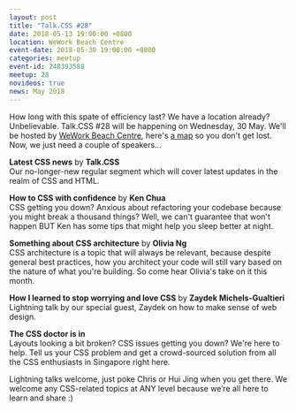```yaml
---
layout: post
title: "Talk.CSS #28"
date: 2018-05-13 19:00:00 +0800
location: WeWork Beach Centre
event-date: 2018-05-30 19:00:00 +0800
categories: meetup
event-id: 248393588
meetup: 28
novideos: true
news: May 2018
---
```

How long with this spate of efficiency last? We have a location already? Unbelievable. Talk.CSS #28 will be happening on Wednesday, 30 May. We'll be hosted by [WeWork Beach Centre](https://www.wework.com/buildings/beach-centre--singapore), here's [a map](https://www.google.com/maps/dir//15+Beach+Rd,+WeWork+Beach+Centre,+Singapore+189677/@1.2958737,103.8533462,17z/data=!4m16!1m6!3m5!1s0x31da19a59cfc8f55:0x9ea50cd7a3ccd504!2sWeWork+Beach+Centre!8m2!3d1.2958683!4d103.8555349!4m8!1m0!1m5!1m1!1s0x31da19a59cfc8f55:0x9ea50cd7a3ccd504!2m2!1d103.8555349!2d1.2958683!3e2) so you don't get lost. Now, we just need a couple of speakers...

**Latest CSS news** by **Talk.CSS**  
Our no-longer-new regular segment which will cover latest updates in the realm of CSS and HTML.

**How to CSS with confidence** by **Ken Chua**  
CSS getting you down? Anxious about refactoring your codebase because you might break a thousand things? Well, we can't guarantee that won't happen BUT Ken has some tips that might help you sleep better at night.

**Something about CSS architecture** by **Olivia Ng**  
CSS architecture is a topic that will always be relevant, because despite general best practices, how you architect your code will still vary based on the nature of what you're building. So come hear Olivia's take on it this month.

**How I learned to stop worrying and love CSS** by **Zaydek Michels-Gualtieri**  
Lightning talk by our special guest, Zaydek on how to make sense of web design.

**The CSS doctor is in**  
Layouts looking a bit broken? CSS issues getting you down? We're here to help. Tell us your CSS problem and get a crowd-sourced solution from all the CSS enthusiasts in Singapore right here.

Lightning talks welcome, just poke Chris or Hui Jing when you get there. We welcome any CSS-related topics at ANY level because we’re all here to learn and share :)
